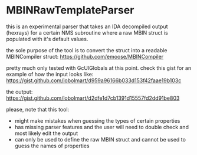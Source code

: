 # MBINRawTemplateParser 

this is an experimental parser that takes an IDA decompiled output (hexrays)
for a certain NMS subroutine where a raw MBIN struct is populated with it's default values.

the sole purpose of the tool is to convert the struct into a readable
MBINCompiler struct:
https://github.com/emoose/MBINCompiler

pretty much only tested with GcUIGlobals at this point. check this gist
for an example of how the input looks like:
https://gist.github.com/lobolmart/d959a96166b033d153f42faae19b103c

the output:
https://gist.github.com/lobolmart/d2dfe1d7cb1391d15557fd2dd91be803

please, note that this tool:
- might make mistakes when guessing the types of certain properties
- has missing parser features and the user will need to double check and most
likely edit the output
- can only be used to define the raw MBIN struct and cannot be used to guess
the names of properties
